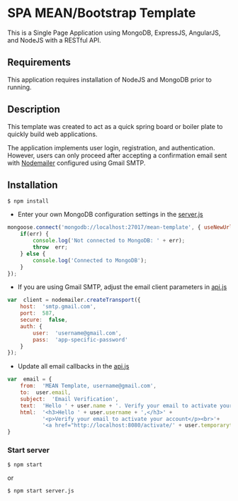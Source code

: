 
# SPA MEAN/Bootstrap Template

This is a Single Page Application using MongoDB, ExpressJS, AngularJS, and NodeJS with a RESTful API.

## Requirements

This application requires installation of NodeJS and MongoDB prior to running.

## Description

This template was created to act as a quick spring board or boiler plate to quickly build web applications.

The application implements user login, registration, and authentication. However, users can only proceed after accepting a confirmation email sent with [Nodemailer](https://nodemailer.com/about/) configured using Gmail SMTP.

## Installation
```
$ npm install
```

- Enter your own MongoDB configuration settings in the [server.js](/server.js)

```js
mongoose.connect('mongodb://localhost:27017/mean-template', { useNewUrlParser:  true, useUnifiedTopology:  true, useCreateIndex:  true }, function(err) {
	if(err) {
		console.log('Not connected to MongoDB: ' + err);
		throw  err;
	} else {
		console.log('Connected to MongoDB');
	}
});
```

- If you are using Gmail SMTP, adjust the email client parameters in [api.js](/app/routes/api.js)

```js
var  client = nodemailer.createTransport({
	host:  'smtp.gmail.com',
	port:  587,
	secure:  false,
	auth: {
		user:  'username@gmail.com',
		pass:  'app-specific-password'
	}
});
```

- Update all email callbacks in the [api.js](/app/routes/api.js)

```js
var  email = {
	from:  'MEAN Template, username@gmail.com',
	to:  user.email,
	subject:  'Email Verification',
	text:  'Hello ' + user.name + '. Verify your email to activate your account: http://localhost:8080/activate/' + user.temorarytoken,
	html:  '<h3>Hello ' + user.username + ',</h3>' +
		   '<p>Verify your email to activate your account</p><br>'+
		   '<a href="http://localhost:8080/activate/' + user.temporarytoken + '"><button>Confirm Email</button>'
}
```

### Start server

```
$ npm start
```
or
```
$ npm start server.js
```